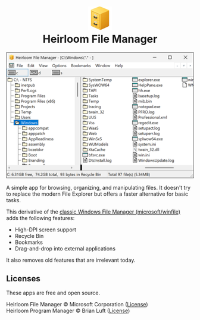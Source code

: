 <h1 align="center"><img src="icon_small.jpg" width=64><br>Heirloom File Manager</h1>

<p align="center"><img src="screenshot.png" width=558></p>

A simple app for browsing, organizing, and manipulating files.
It doesn't try to replace the modern File Explorer but offers a faster alternative for basic tasks.

This derivative of the [classic Windows File Manager (microsoft/winfile)](https://github.com/microsoft/winfile) adds the following features:

- High-DPI screen support
- Recycle Bin
- Bookmarks
- Drag-and-drop into external applications

It also removes old features that are irrelevant today.

## Licenses

These apps are free and open source.

Heirloom File Manager &copy; Microsoft Corporation ([License](../src/winfile/LICENSE))<br>
Heirloom Program Manager &copy; Brian Luft ([License](../src/progman/LICENSE))
